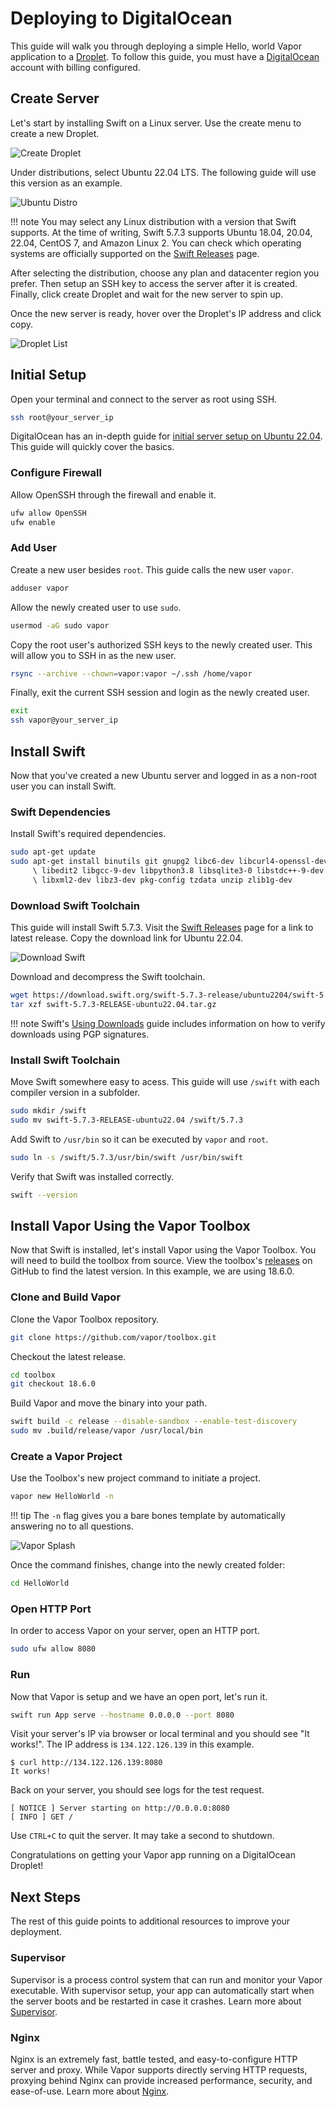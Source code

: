 # Deploying to DigitalOcean

This guide will walk you through deploying a simple Hello, world Vapor application to a [Droplet](https://www.digitalocean.com/products/droplets/). To follow this guide, you must have a [DigitalOcean](https://www.digitalocean.com) account with billing configured.

## Create Server

Let's start by installing Swift on a Linux server. Use the create menu to create a new Droplet.

![Create Droplet](../images/digital-ocean-create-droplet.png)

Under distributions, select Ubuntu 22.04 LTS. The following guide will use this version as an example.

![Ubuntu Distro](../images/digital-ocean-distributions-ubuntu.png)

!!! note 
	You may select any Linux distribution with a version that Swift supports. At the time of writing, Swift 5.7.3 supports Ubuntu 18.04, 20.04, 22.04, CentOS 7, and Amazon Linux 2. You can check which operating systems are officially supported on the [Swift Releases](https://swift.org/download/#releases) page.

After selecting the distribution, choose any plan and datacenter region you prefer. Then setup an SSH key to access the server after it is created. Finally, click create Droplet and wait for the new server to spin up.

Once the new server is ready, hover over the Droplet's IP address and click copy.

![Droplet List](../images/digital-ocean-droplet-list.png)

## Initial Setup

Open your terminal and connect to the server as root using SSH.

```sh
ssh root@your_server_ip
```

DigitalOcean has an in-depth guide for [initial server setup on Ubuntu 22.04](https://www.digitalocean.com/community/tutorials/initial-server-setup-with-ubuntu-22-04). This guide will quickly cover the basics.

### Configure Firewall

Allow OpenSSH through the firewall and enable it.

```sh
ufw allow OpenSSH
ufw enable
```

### Add User

Create a new user besides `root`. This guide calls the new user `vapor`.

```sh
adduser vapor
```

Allow the newly created user to use `sudo`.

```sh
usermod -aG sudo vapor
```

Copy the root user's authorized SSH keys to the newly created user. This will allow you to SSH in as the new user.

```sh
rsync --archive --chown=vapor:vapor ~/.ssh /home/vapor
```

Finally, exit the current SSH session and login as the newly created user. 

```sh
exit
ssh vapor@your_server_ip
```

## Install Swift

Now that you've created a new Ubuntu server and logged in as a non-root user you can install Swift. 

### Swift Dependencies

Install Swift's required dependencies.

```sh
sudo apt-get update
sudo apt-get install binutils git gnupg2 libc6-dev libcurl4-openssl-dev 
	 \ libedit2 libgcc-9-dev libpython3.8 libsqlite3-0 libstdc++-9-dev 
	 \ libxml2-dev libz3-dev pkg-config tzdata unzip zlib1g-dev
```

### Download Swift Toolchain

This guide will install Swift 5.7.3. Visit the [Swift Releases](https://swift.org/download/#releases) page for a link to latest release. Copy the download link for Ubuntu 22.04.

![Download Swift](../images/swift-download-ubuntu-copy-link.png)

Download and decompress the Swift toolchain.

```sh
wget https://download.swift.org/swift-5.7.3-release/ubuntu2204/swift-5.7.3-RELEASE/swift-5.7.3-RELEASE-ubuntu22.04.tar.gz
tar xzf swift-5.7.3-RELEASE-ubuntu22.04.tar.gz
```

!!! note
	Swift's [Using Downloads](https://swift.org/download/#using-downloads) guide includes information on how to verify downloads using PGP signatures.

### Install Swift Toolchain

Move Swift somewhere easy to acess. This guide will use `/swift` with each compiler version in a subfolder. 

```sh
sudo mkdir /swift
sudo mv swift-5.7.3-RELEASE-ubuntu22.04 /swift/5.7.3
```

Add Swift to `/usr/bin` so it can be executed by `vapor` and `root`.

```sh
sudo ln -s /swift/5.7.3/usr/bin/swift /usr/bin/swift
```

Verify that Swift was installed correctly.

```sh
swift --version
```

## Install Vapor Using the Vapor Toolbox

Now that Swift is installed, let's install Vapor using the Vapor Toolbox. You will need to build the toolbox from source. View the toolbox's [releases](https://github.com/vapor/toolbox/releases) on GitHub to find the latest version. In this example, we are using 18.6.0.

### Clone and Build Vapor

Clone the Vapor Toolbox repository.

```sh
git clone https://github.com/vapor/toolbox.git
```

Checkout the latest release.

```sh
cd toolbox
git checkout 18.6.0
```

Build Vapor and move the binary into your path.

```sh
swift build -c release --disable-sandbox --enable-test-discovery
sudo mv .build/release/vapor /usr/local/bin
```

### Create a Vapor Project

Use the Toolbox's new project command to initiate a project.

```sh
vapor new HelloWorld -n
```

!!! tip
	The `-n` flag gives you a bare bones template by automatically answering no to all questions.


![Vapor Splash](../images/vapor-splash.png)

Once the command finishes, change into the newly created folder:

```sh
cd HelloWorld
``` 

### Open HTTP Port

In order to access Vapor on your server, open an HTTP port.

```sh
sudo ufw allow 8080
```

### Run

Now that Vapor is setup and we have an open port, let's run it. 

```sh
swift run App serve --hostname 0.0.0.0 --port 8080
```

Visit your server's IP via browser or local terminal and you should see "It works!". The IP address is `134.122.126.139` in this example.

```
$ curl http://134.122.126.139:8080
It works!
```

Back on your server, you should see logs for the test request.

```
[ NOTICE ] Server starting on http://0.0.0.0:8080
[ INFO ] GET /
```

Use `CTRL+C` to quit the server. It may take a second to shutdown.

Congratulations on getting your Vapor app running on a DigitalOcean Droplet!

## Next Steps

The rest of this guide points to additional resources to improve your deployment. 

### Supervisor

Supervisor is a process control system that can run and monitor your Vapor executable. With supervisor setup, your app can automatically start when the server boots and be restarted in case it crashes. Learn more about [Supervisor](../deploy/supervisor.md).

### Nginx

Nginx is an extremely fast, battle tested, and easy-to-configure HTTP server and proxy. While Vapor supports directly serving HTTP requests, proxying behind Nginx can provide increased performance, security, and ease-of-use. Learn more about [Nginx](../deploy/nginx.md).
